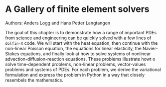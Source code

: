 # A Gallery of finite element solvers
Authors: Anders Logg and Hans Petter Langtangen

The goal of this chapter is to demonstrate how a range of important PDEs from science and  engineering can be quickly solved with a few lines of `dolfin-X` code. 
We will start with the heat equation, then continue with the non-linear Poisson equation, the equations for linear elasticity, the Navier-Stokes equations, and finally look at how to solve systems of nonlinear advection-diffusion-reaction equations. These problems illustrate howt o solve time-dependent problems, non-linear problems, vector-values problems and systems of PDEs. For each problem, we derive the variational formulation and express the problem in Python in a way that closely resembels the mathematics.